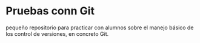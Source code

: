 # Pruebas conn Git
pequeño repositorio para practicar con alumnos sobre el manejo básico
de los control de versiones, en concreto Git.